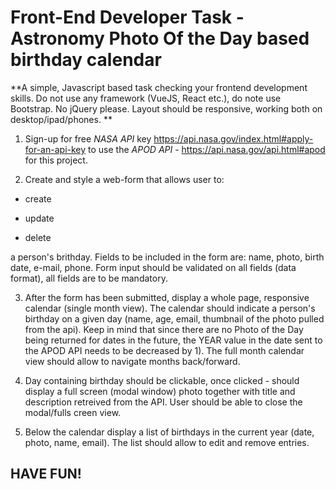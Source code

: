 # Front-End Developer Task -  Astronomy Photo Of the Day based birthday calendar

**A simple, Javascript based task checking your frontend development skills. Do not use any framework (VueJS, React etc.), do note use Bootstrap. No jQuery please. Layout should be responsive, working both on desktop/ipad/phones. **


1. Sign-up for free *NASA API* key https://api.nasa.gov/index.html#apply-for-an-api-key
to use the *APOD API* - https://api.nasa.gov/api.html#apod for this project.

2. Create and style a web-form that allows user to:

* create

* update

* delete 

a person's brithday. 
Fields to be included in the form are: name, photo, birth date, e-mail, phone.
Form input should be validated on all fields (data format), all fields are to be mandatory.

3. After the form has been submitted, display a whole page, responsive calendar  (single month view).
The calendar should indicate a person's birthday on a given day (name, age, email, thumbnail of the photo pulled from the api).
Keep in mind that since there are no Photo of the Day being returned for dates in the future, the YEAR value in the date sent to the APOD API needs to be decreased by 1).
The full month calendar view should allow to navigate months back/forward. 

4. Day containing birthday should be clickable, once clicked - should display a full screen (modal window) photo together with title and description retreived from the API. User should be able to close the modal/fulls creen view.

5. Below the calendar display a list of birthdays in the current year (date, photo, name, email). The list should allow to edit and remove entries.


## HAVE FUN!
